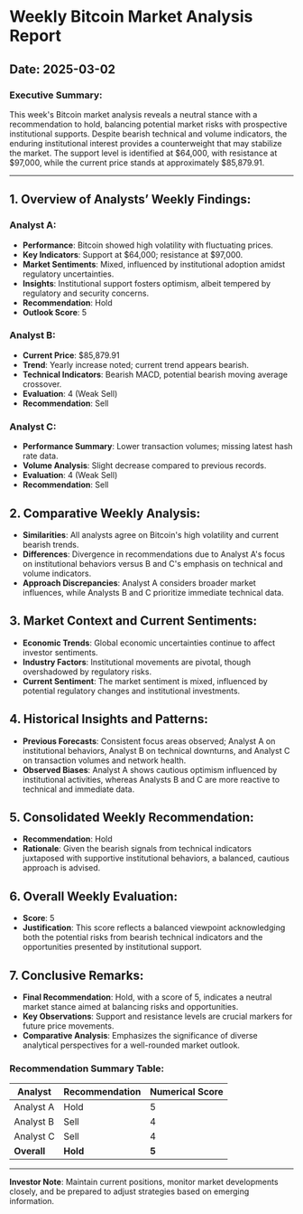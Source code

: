 # Weekly Bitcoin Market Analysis Report

## Date: 2025-03-02

### Executive Summary:
This week's Bitcoin market analysis reveals a neutral stance with a recommendation to hold, balancing potential market risks with prospective institutional supports. Despite bearish technical and volume indicators, the enduring institutional interest provides a counterweight that may stabilize the market. The support level is identified at $64,000, with resistance at $97,000, while the current price stands at approximately $85,879.91.

---

## 1. Overview of Analysts’ Weekly Findings:

### Analyst A:
- **Performance**: Bitcoin showed high volatility with fluctuating prices.
- **Key Indicators**: Support at $64,000; resistance at $97,000.
- **Market Sentiments**: Mixed, influenced by institutional adoption amidst regulatory uncertainties.
- **Insights**: Institutional support fosters optimism, albeit tempered by regulatory and security concerns.
- **Recommendation**: Hold
- **Outlook Score**: 5

### Analyst B:
- **Current Price**: $85,879.91
- **Trend**: Yearly increase noted; current trend appears bearish.
- **Technical Indicators**: Bearish MACD, potential bearish moving average crossover.
- **Evaluation**: 4 (Weak Sell)
- **Recommendation**: Sell

### Analyst C:
- **Performance Summary**: Lower transaction volumes; missing latest hash rate data.
- **Volume Analysis**: Slight decrease compared to previous records.
- **Evaluation**: 4 (Weak Sell)
- **Recommendation**: Sell

## 2. Comparative Weekly Analysis:
- **Similarities**: All analysts agree on Bitcoin's high volatility and current bearish trends.
- **Differences**: Divergence in recommendations due to Analyst A's focus on institutional behaviors versus B and C's emphasis on technical and volume indicators.
- **Approach Discrepancies**: Analyst A considers broader market influences, while Analysts B and C prioritize immediate technical data.

## 3. Market Context and Current Sentiments:
- **Economic Trends**: Global economic uncertainties continue to affect investor sentiments.
- **Industry Factors**: Institutional movements are pivotal, though overshadowed by regulatory risks.
- **Current Sentiment**: The market sentiment is mixed, influenced by potential regulatory changes and institutional investments.

## 4. Historical Insights and Patterns:
- **Previous Forecasts**: Consistent focus areas observed; Analyst A on institutional behaviors, Analyst B on technical downturns, and Analyst C on transaction volumes and network health.
- **Observed Biases**: Analyst A shows cautious optimism influenced by institutional activities, whereas Analysts B and C are more reactive to technical and immediate data.

## 5. Consolidated Weekly Recommendation:
- **Recommendation**: Hold
- **Rationale**: Given the bearish signals from technical indicators juxtaposed with supportive institutional behaviors, a balanced, cautious approach is advised.

## 6. Overall Weekly Evaluation:
- **Score**: 5
- **Justification**: This score reflects a balanced viewpoint acknowledging both the potential risks from bearish technical indicators and the opportunities presented by institutional support.

## 7. Conclusive Remarks:
- **Final Recommendation**: Hold, with a score of 5, indicates a neutral market stance aimed at balancing risks and opportunities.
- **Key Observations**: Support and resistance levels are crucial markers for future price movements.
- **Comparative Analysis**: Emphasizes the significance of diverse analytical perspectives for a well-rounded market outlook.

### Recommendation Summary Table:

| Analyst     | Recommendation | Numerical Score |
|-------------|----------------|-----------------|
| Analyst A   | Hold           | 5               |
| Analyst B   | Sell           | 4               |
| Analyst C   | Sell           | 4               |
| **Overall** | **Hold**       | **5**           |

---

**Investor Note**: Maintain current positions, monitor market developments closely, and be prepared to adjust strategies based on emerging information.